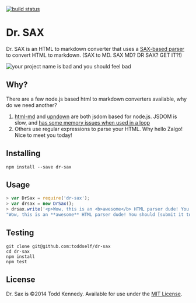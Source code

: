 [![build status](https://secure.travis-ci.org/toddself/dr-sax.png)](http://travis-ci.org/toddself/dr-sax)

# Dr. SAX

Dr. SAX is an HTML to markdown converter that uses a [SAX-based parser](http://github.com/fb55/htmlparser2) to convert HTML to markdown. (SAX to MD.  SAX MD? DR SAX? GET IT?!)

![your project name is bad and you should feel bad](http://i.imgur.com/qgxiLco.png)

## Why?
There are a few node.js based html to markdown converters available, why do we need another?

1. [html-md](https://github.com/neocotic/html.md) and [upndown](https://github.com/netgusto/upndown) are both jsdom based for node.js. JSDOM is slow, and [has some memory issues when used in a loop](https://github.com/neocotic/html.md/pull/43)
2. Others use regular expressions to parse your HTML. Why hello Zalgo! Nice to meet you today!

## Installing

`npm install --save dr-sax`

## Usage

```javascript
> var DrSax = require('dr-sax');
> var drsax = new DrSax();
> drsax.write('<p>Wow, this is an <b>awesome</b> HTML parser dude! You should <a href="http://yahoo.com">submit it to yahoo!</a>');
"Wow, this is an **awesome** HTML parser dude! You should [submit it to yahoo!](http://yahoo.com)"
```

## Testing

```
git clone git@github.com:toddself/dr-sax
cd dr-sax
npm install
npm test
```

## License
Dr. Sax is ©2014 Todd Kennedy. Available for use under the [MIT License](LICENSE).
